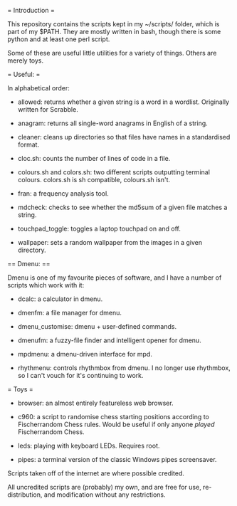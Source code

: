 = Introduction =

This repository contains the scripts kept in my ~/scripts/ folder,
which is part of my $PATH. They are mostly written in bash, though
there is some python and at least one perl script.

Some of these are useful little utilities for a variety of
things. Others are merely toys.

= Useful: =

In alphabetical order:

* allowed: returns whether a given string is a word in a
           wordlist. Originally written for Scrabble.

* anagram: returns all single-word anagrams in English of a string.

* cleaner: cleans up directories so that files have names in a
  standardised format.

* cloc.sh: counts the number of lines of code in a file.

* colours.sh and colors.sh: two different scripts outputting terminal
  colours. colors.sh is sh compatible, colours.sh isn't.

* fran: a frequency analysis tool.

* mdcheck: checks to see whether the md5sum of a given file matches a string.

* touchpad_toggle: toggles a laptop touchpad on and off.

* wallpaper: sets a random wallpaper from the images in a given
  directory.

== Dmenu: ==

Dmenu is one of my favourite pieces of software, and I have a number
of scripts which work with it:

* dcalc: a calculator in dmenu.

* dmenfm: a file manager for dmenu.

* dmenu_customise: dmenu + user-defined commands.

* dmenufm: a fuzzy-file finder and intelligent opener for dmenu.

* mpdmenu: a dmenu-driven interface for mpd.

* rhythmenu: controls rhythmbox from dmenu.  I no longer use
  rhythmbox, so I can't vouch for it's continuing to work.

= Toys =

* browser: an almost entirely featureless web browser.

* c960: a script to randomise chess starting positions according to
  Fischerrandom Chess rules.  Would be useful if only anyone *played*
  Fischerrandom Chess.

* leds: playing with keyboard LEDs.  Requires root.

* pipes: a terminal version of the classic Windows pipes screensaver.




Scripts taken off of the internet are where possible credited.

All uncredited scripts are (probably) my own, and are free for use,
re-distribution, and modification without any restrictions.
